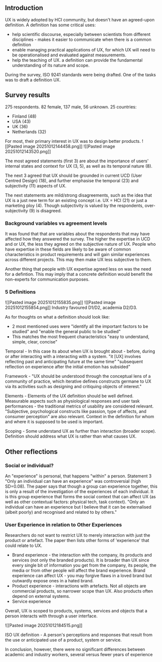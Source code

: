 
## Introduction

UX is widely adopted by HCI community, but doesn't have an agreed-upon definition.
A definition has some critical uses:
- help scientific discourse, especially between scientists from different disciplines - makes it easier to communicate when there is a common definition
- enable managing practical applications of UX, for which UX will need to be operationalised and evaluated against measurements.
- help the teaching of UX. a definition can provide the fundamental understanding of its nature and scope.

During the survey, ISO 9241 standards were being drafted. One of the tasks was to draft a definition UX.

## Survey results

275 respondents. 82 female, 137 male, 56 unknown. 25 countries:
- Finland (48)
- USA (43)
- UK (36)
- Netherlands (32)

For most, their primary interest in UX was to design better products.
![[Pasted image 20251012144458.png]]
![[Pasted image 20251012143520.png]]

The most agreed statements (first 3) are about the importance of users' internal states and context for UX (3, 5), as well as its temporal nature (8).

The next 3 agreed that UX should be grounded in current UCD (User Centred Design) (18), and further emphasise the temporal (23) and subjectivity (11) aspects of UX.

The next statements are mild/strong disagreements, such as the idea that UX is a just new term for an existing concept i.e. UX = HCI (21) or just a marketing ploy (4). Though subjectivity is valued by the respondents, over-subjectivity (9) is disagreed.

### Background variables vs agreement levels
It was found that that are variables about the respondents that may have affected how they answered the survey.
The higher the expertise in UCD and or UX, the less they agreed on the subjective nature of UX. People who have expertise in these fields are likely to be aware of common characteristics in product requirements and will gain similar experiences across different projects. This may then make UX less subjective to them.

Another thing that people with UX expertise agreed less on was the need for a defintion. This may imply that a concrete definition would benefit the non-experts for communication purposes.

### 5 Definitions
![[Pasted image 20251012155835.png]]
![[Pasted image 20251012155854.png]]
Industry favoured D1/D2, academia D2/D3. 

As for thoughts on what a definition should look like:
- 2 most mentioned uses were "identify all the important factors to be studied" and "enable the general public to be studied"
- This matches the most frequent characteristics "easy to understand, simple, clear, concise"

Temporal - In this case its about when UX is brought about - before, during or after interacting with a interacting with a system.
"it \[UX\] involves reflecting past and anticipating future at the same time"
"subsequent reflection on experience after the initial emotion has subsided"

Framework - "UX should be understood through the conceptual lens of a community of practice, which iterative defines constructs germane to UX via its activities such as designing and critiquing objects of interest."

Elements - Elements of the UX definition should be well defined. Measurable aspects such as physiological responses and user task performances - the traditional metrics of usability are considered relevant. "Subjective, psychological constructs like passion, type of affects, and consumer perception" are also relevant. Context in the definition for whom and where it is supposed to be used is important.

Scoping - Some understand UX as further than interaction (broader scope). Definition should address what UX is rather than what causes UX.

## Other reflections

### Social or individual?

An "experience" is personal, that happens "within" a person. Statement 3 "Only an individual can have an experience" was controversial (high SD=0.08). The paper says that though a group can experience together, this is only a result of the investigation of the experiences of each individual. It is this group experience that forms the social context that can affect UX (as well as other contextual factors: physical tech, task context). "Only an individual can have an experience but I believe that it can be externalised (albeit poorly) and recognised and related to by others."

### User Experience in relation to Other Experiences

Researchers do not want to restrict UX to merely interaction with just the product or artefact. The paper then lists other forms of 'experience' that could relate to UX.

- Brand experience - the interaction with the company, its products and services (not only the branded products). It is broader than UX since every single bit of information you get from the company, its people, the media or from other people will affect the brand experience. Brand experience can affect UX - you may forgive flaws in a loved brand but outwardly expose ones in a hated brand.
- Product experience - interactions with artefacts. Not all objects are commercial products, so narrower scope than UX. Also products often depend on external systems.
- Service experience

Overall, UX is scoped to products, systems, services and objects that a person interacts with through a user interface.

![[Pasted image 20251012184515.png]]

ISO UX definition - A person's perceptions and responses that result from the use or anticipated use of a product, system or service. 

In conclusion, however, there were no significant differences between academic and industry workers, several versus fewer years of experience

